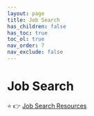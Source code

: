 ```yaml
---
layout: page
title: Job Search
has_children: false
has_toc: true
toc_ol: true
nav_order: 7
nav_exclude: false
---
```


<!-- markdownlint-disable single-h1 -->

# Job Search

⭐ 👉 [Job Search Resources](https://drive.google.com/drive/u/1/folders/0ACaBou2s5dr9Uk9PVA)
